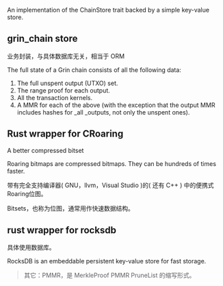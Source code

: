 An implementation of the ChainStore trait backed by a simple key-value store.

## grin\_chain store

业务封装，与具体数据库无关，相当于 ORM

The full state of a Grin chain consists of all the following data:

1. The full unspent output \(UTXO\) set.
2. The range proof for each output.
3. All the transaction kernels.
4. A MMR for each of the above \(with the exception that the output MMR includes hashes for \_all \_outputs, not only the unspent ones\).

## Rust wrapper for CRoaring

A better compressed bitset

Roaring bitmaps are compressed bitmaps. They can be hundreds of times faster.

带有完全支持编译器\( GNU，llvm，Visual Studio \)的\( 还有 C++ \) 中的便携式Roaring位图。

Bitsets，也称为位图，通常用作快速数据结构。

## rust wrapper for rocksdb

具体使用数据库。

RocksDB is an embeddable persistent key-value store for fast storage.

> 其它：PMMR，是 MerkleProof PMMR PruneList 的缩写形式。






